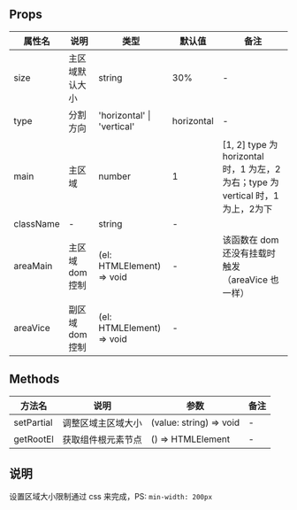 
## Props

| 属性名 | 说明 | 类型 | 默认值 | 备注 |
| --- | --- | --- | --- | --- |
| size | 主区域默认大小 | string | 30% | - |
| type | 分割方向 | 'horizontal' \| 'vertical' | horizontal | - |
| main | 主区域 | number | 1 | [1, 2] type 为 horizontal 时，1 为左，2为右；type 为 vertical 时，1 为上，2为下 |
| className | - | string | - | |
| areaMain | 主区域 dom 控制 | (el: HTMLElement) => void | - | 该函数在 dom 还没有挂载时触发（areaVice 也一样） |
| areaVice | 副区域 dom 控制 | (el: HTMLElement) => void | - | |

## Methods

| 方法名 | 说明 | 参数 | 备注 |
| --- | --- | --- | --- |
| setPartial | 调整区域主区域大小 | (value: string) => void | - |
| getRootEl | 获取组件根元素节点 | () => HTMLElement | - |


## 说明

设置区域大小限制通过 css 来完成，PS: `min-width: 200px`